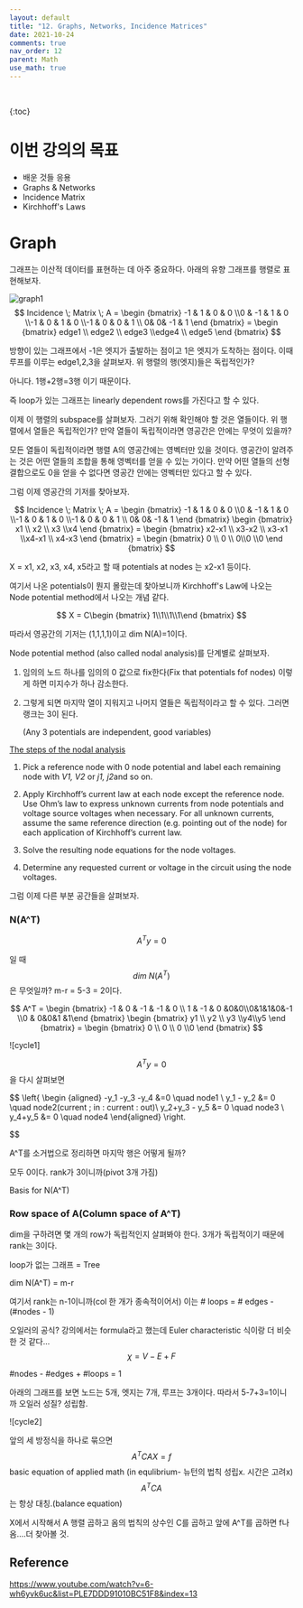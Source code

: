 ```yaml
---
layout: default
title: "12. Graphs, Networks, Incidence Matrices"
date: 2021-10-24
comments: true
nav_order: 12
parent: Math
use_math: true
---
```


<br>

{:toc} 



# **이번 강의의 목표**

- 배운 것들 응용
- Graphs & Networks
- Incidence Matrix
- Kirchhoff's Laws



# Graph

그래프는 이산적 데이터를 표현하는 데 아주 중요하다. 아래의 유향 그래프를 행렬로 표현해보자.

![graph1](https://github.com/terri1102/terri1102.github.io/blob/master/assets/images/math/graph1.jpg?raw=true)
$$
Incidence \; Matrix \; A = \begin {bmatrix} -1 & 1 & 0 & 0 \\0 & -1 & 1 & 0 \\-1 & 0 & 1 & 0 \\-1 & 0 & 0 & 1 \\ 0& 0& -1 & 1 \end {bmatrix} = \begin {bmatrix} edge1 \\ edge2 \\ edge3 \\edge4 \\ edge5 \end {bmatrix}
$$


방향이 있는 그래프에서 -1은 엣지가 출발하는 점이고 1은 엣지가 도착하는 점이다. 이때 루프를 이루는 edge1,2,3을 살펴보자. 위 행렬의 행(엣지)들은 독립적인가? 



아니다. 1행+2행=3행 이기 때문이다.

즉 loop가 있는 그래프는 linearly dependent rows를 가진다고 할 수 있다.



이제 이 행렬의 subspace를 살펴보자. 그러기 위해 확인해야 할 것은 열들이다. 위 행렬에서 열들은 독립적인가? 만약 열들이 독립적이라면 영공간은 안에는 무엇이 있을까?

모든 열들이 독립적이라면 행렬 A의 영공간에는 영벡터만 있을 것이다. 영공간이 알려주는 것은 어떤 열들의 조합을 통해 영벡터를 얻을 수 있는 가이다. 만약 어떤 열들의 선형 결합으로도 0을 얻을 수 없다면 영공간 안에는 영벡터만 있다고 할 수 있다. 



그럼 이제 영공간의 기저를 찾아보자.


$$
Incidence \; Matrix \; A = \begin {bmatrix} -1 & 1 & 0 & 0 \\0 & -1 & 1 & 0 \\-1 & 0 & 1 & 0 \\-1 & 0 & 0 & 1 \\ 0& 0& -1 & 1 \end {bmatrix}  \begin {bmatrix} x1 \\ x2 \\ x3 \\x4  \end {bmatrix} =  \begin {bmatrix} x2-x1 \\ x3-x2 \\ x3-x1 \\x4-x1 \\ x4-x3  \end {bmatrix} =  \begin {bmatrix} 0 \\ 0 \\ 0\\0 \\0  \end {bmatrix}
$$


X = x1, x2, x3, x4, x5라고 할 때 potentials at nodes 는 x2-x1 등이다. 



여기서 나온 potentials이 뭔지 몰랐는데 찾아보니까 Kirchhoff's Law에 나오는 Node potential method에서 나오는 개념 같다. 


$$
X = C\begin {bmatrix} 1\\1\\1\\1\end {bmatrix}
$$


따라서 영공간의 기저는 (1,1,1,1)이고 dim N(A)=1이다.

Node potential method (also called nodal analysis)를 단계별로 살펴보자.

1. 임의의 노드 하나를 임의의 0 값으로 fix한다(Fix that potentials fof nodes) 이렇게 하면 미지수가 하나 감소한다. 

2. 그렇게 되면 마지막 열이 지워지고 나머지 열들은 독립적이라고 할 수 있다. 그러면 랭크는 3이 된다. 

   (Any 3 potentials are independent, good variables)



[The steps of the nodal analysis](https://www.tina.com/node-potential-method/)

1. Pick a reference node with 0 node potential and label each remaining node with *V1, V2* or *j1,* *j2*and so on.

2. Apply Kirchhoff’s current law at each node except the reference node. Use Ohm’s law to express unknown currents from node potentials and voltage source voltages when necessary. For all unknown currents, assume the same reference direction (e.g. pointing out of the node) for each application of Kirchhoff’s current law.

3. Solve the resulting node equations for the node voltages.

4. Determine any requested current or voltage in the circuit using the node voltages.



그럼 이제 다른 부분 공간들을 살펴보자.

### N(A^T)

$$
A^Ty=0
$$

일 때 
$$
dim \; N(A^T)
$$
은 무엇일까? m-r = 5-3 = 2이다.


$$
A^T = \begin {bmatrix} -1 & 0 & -1 & -1 & 0 \\ 1 & -1 & 0 &0&0\\0&1&1&0&-1 \\0 & 0&0&1 &1\end {bmatrix}  \begin {bmatrix} y1 \\ y2 \\ y3 \\y4\\y5  \end {bmatrix} =  \begin {bmatrix} 0 \\ 0 \\ 0 \\0  \end {bmatrix}
$$


![cycle1]


$$
A^Ty =0
$$
을 다시 살펴보면 


$$
\left\{ \begin {aligned} -y_1 -y_3 -y_4 &=0 \quad node1 \\
y_1 - y_2 &= 0 \quad node2(current \; in \:  current \: out)\\ 
y_2+y_3 - y_5 &= 0 \quad node3 \\
y_4+y_5 &= 0 \quad node4
\end{aligned}
\right.
$$


A^T를 소거법으로 정리하면 마지막 행은 어떻게 될까?

모두 0이다. rank가 3이니까(pivot 3개 가짐)

Basis for N(A^T)



### Row space of A(Column space of A^T)

dim을 구하려면 몇 개의 row가 독립적인지 살펴봐야 한다. 3개가 독립적이기 때문에 rank는 3이다.



loop가 없는 그래프 = Tree



dim N(A^T) = m-r 

여기서 rank는 n-1이니까(col 한 개가 종속적이어서) 이는 # loops = # edges - (#nodes - 1)



오일러의 공식? 강의에서는 formula라고 했는데 Euler characteristic 식이랑 더 비슷한 것 같다...
$$
\chi = V - E + F
$$


#nodes - #edges + #loops = 1

아래의 그래프를 보면 노드는 5개, 엣지는 7개, 루프는 3개이다. 따라서 5-7+3=1이니까 오일러 성질? 성립함.

![cycle2]



앞의 세 방정식을 하나로 묶으면
$$
A^TCAX = f
$$
basic equation of applied math (in equlibrium- 뉴턴의 법칙 성립x. 시간은 고려x)
$$
A^TCA
$$
는 항상 대칭.(balance equation)

X에서 시작해서 A 행렬 곱하고 옴의 법칙의 상수인 C를 곱하고 앞에 A^T를 곱하면 f나옴....더 찾아볼 것.



## Reference

https://www.youtube.com/watch?v=6-wh6yvk6uc&list=PLE7DDD91010BC51F8&index=13

